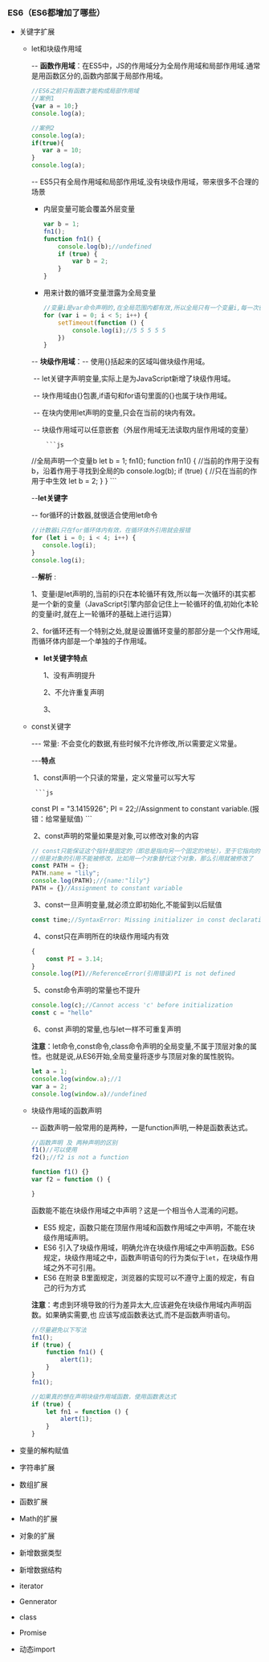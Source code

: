 ### ES6（ES6都增加了哪些）

- 关键字扩展

  - let和块级作用域

    -- **函数作用域**：在ES5中，JS的作用域分为全局作用域和局部作用域.通常是用函数区分的,函数内部属于局部作用域。

    ```javascript
    //ES6之前只有函数才能构成局部作用域
    //案例1
    {var a = 10;}
    console.log(a);
    
    //案例2
    console.log(a);
    if(true){
       var a = 10;
    }
    console.log(a);
    ```

    -- ES5只有全局作用域和局部作用域,没有块级作用域，带来很多不合理的场景

    - 内层变量可能会覆盖外层变量

      ```javascript
      var b = 1;
      fn1();
      function fn1() {
          console.log(b);//undefined
          if (true) {
              var b = 2;
          }
      }
      ```

    - 用来计数的循环变量泄露为全局变量

      ```javascript
      //变量i是var命令声明的,在全局范围内都有效,所以全局只有一个变量i,每一次循环，变量i的值都会发生改变
      for (var i = 0; i < 5; i++) {
          setTimeout(function () {
              console.log(i);//5 5 5 5 5
          })
      }
      ```

    -- **块级作用域**：-- 使用{}括起来的区域叫做块级作用域。

    ​                           -- let关键字声明变量,实际上是为JavaScript新增了块级作用域。

    ​                           -- 块作用域由{}包裹,if语句和for语句里面的{}也属于块作用域。

    ​                           -- 在块内使用let声明的变量,只会在当前的块内有效。

    ​                           -- 块级作用域可以任意嵌套（外层作用域无法读取内层作用域的变量）

            ```js
    //全局声明一个变量b
    let b = 1;
    fn1();
    function fn1() {
        //当前的作用于没有b，沿着作用于寻找到全局的b
        console.log(b);
        if (true) {
            //只在当前的作用于中生效
            let b = 2;
        }
    }
            ```

    --**let关键字**

       -- for循环的计数器,就很适合使用let命令

     ```js
    //计数器i只在for循环体内有效，在循环体外引用就会报错
    for (let i = 0; i < 4; i++) {
        console.log(i);
    }
    console.log(i);
     ```

       --**解析** :

    ​      1、变量i是let声明的,当前的i只在本轮循环有效,所以每一次循环的i其实都是一个新的变量（JavaScript引擎内部会记住上一轮循环的值,初始化本轮的变量i时,就在上一轮循环的基础上进行运算）     

    ​      2、for循环还有一个特别之处,就是设置循环变量的那部分是一个父作用域,而循环体内部是一个单独的子作用域。

    - **let关键字特点**

       1、没有声明提升

       2、不允许重复声明

       3、

  - const关键字

    --- 常量: 不会变化的数据,有些时候不允许修改,所以需要定义常量。

    ---**特点**

    ​     1、const声明一个只读的常量，定义常量可以写大写

         ```js
    const PI = "3.1415926";
    PI = 22;//Assignment to constant variable.(报错：给常量赋值)
         ```

    ​     2、const声明的常量如果是对象,可以修改对象的内容

    ```js
    // const只能保证这个指针是固定的（即总是指向另一个固定的地址），至于它指向的数据结构是不是可变的，就完全不能控制了
    //但是对象的引用不能被修改，比如用一个对象替代这个对象，那么引用就被修改了
    const PATH = {};
    PATH.name = "lily";
    console.log(PATH);//{name:"lily"}
    PATH = {}//Assignment to constant variable
    ```

    ​      3、const一旦声明变量,就必须立即初始化,不能留到以后赋值

    ```js
    const time;//SyntaxError: Missing initializer in const declaration
    ```

    ​     4、const只在声明所在的块级作用域内有效

    ```js
    {
        const PI = 3.14;
    }
    console.log(PI)//ReferenceError(引用错误)PI is not defined
    ```

    ​     5、const命令声明的常量也不提升

    ```js
    console.log(c);//Cannot access 'c' before initialization
    const c = "hello"
    ```

    ​     6、const 声明的常量,也与let一样不可重复声明

    **注意**：let命令,const命令,class命令声明的全局变量,不属于顶层对象的属性。也就是说,从ES6开始,全局变量将逐步与顶层对象的属性脱钩。

    ```js
    let a = 1;
    console.log(window.a);//1
    var a = 2;
    console.log(window.a)//undefined
    ```

  - 块级作用域的函数声明

     -- 函数声明一般常用的是两种，一是function声明,一种是函数表达式。

     ```js
    //函数声明 及 两种声明的区别
    f1()//可以使用
    f2();//f2 is not a function
    
    function f1() {}
    var f2 = function () {
    
    }
     ```

    函数能不能在块级作用域之中声明？这是一个相当令人混淆的问题。

    - ES5 规定，函数只能在顶层作用域和函数作用域之中声明，不能在块级作用域声明。
    - ES6 引入了块级作用域，明确允许在块级作用域之中声明函数。ES6 规定，块级作用域之中，函数声明语句的行为类似于`let`，在块级作用域之外不可引用。
    - ES6 在附录 B里面规定，浏览器的实现可以不遵守上面的规定，有自己的行为方式

     **注意**：考虑到环境导致的行为差异太大,应该避免在块级作用域内声明函数。如果确实需要,也   应该写成函数表达式,而不是函数声明语句。

    ```js
    //尽量避免以下写法
    fn1();
    if (true) {
        function fn1() {
            alert(1);
        }
    }
    fn1();
    
    //如果真的想在声明块级作用域函数，使用函数表达式
    if (true) {
        let fn1 = function () {
            alert(1);
        }
    }
    ```

- 变量的解构赋值

- 字符串扩展

- 数组扩展

- 函数扩展

- Math的扩展

- 对象的扩展

- 新增数据类型

- 新增数据结构

- iterator

- Gennerator

- class

- Promise

- 动态import

